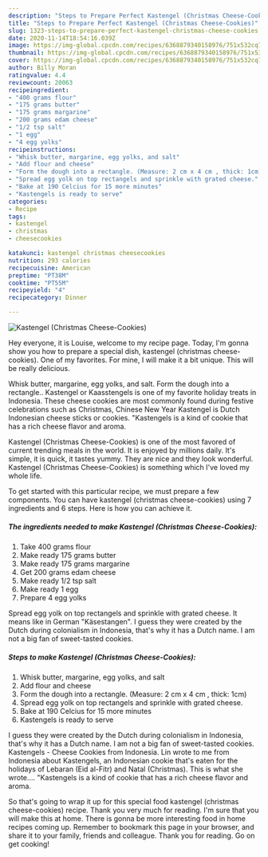 ```yaml
---
description: "Steps to Prepare Perfect Kastengel (Christmas Cheese-Cookies)"
title: "Steps to Prepare Perfect Kastengel (Christmas Cheese-Cookies)"
slug: 1323-steps-to-prepare-perfect-kastengel-christmas-cheese-cookies
date: 2020-11-14T18:54:16.039Z
image: https://img-global.cpcdn.com/recipes/6368879340158976/751x532cq70/kastengel-christmas-cheese-cookies-recipe-main-photo.jpg
thumbnail: https://img-global.cpcdn.com/recipes/6368879340158976/751x532cq70/kastengel-christmas-cheese-cookies-recipe-main-photo.jpg
cover: https://img-global.cpcdn.com/recipes/6368879340158976/751x532cq70/kastengel-christmas-cheese-cookies-recipe-main-photo.jpg
author: Billy Moran
ratingvalue: 4.4
reviewcount: 20063
recipeingredient:
- "400 grams flour"
- "175 grams butter"
- "175 grams margarine"
- "200 grams edam cheese"
- "1/2 tsp salt"
- "1 egg"
- "4 egg yolks"
recipeinstructions:
- "Whisk butter, margarine, egg yolks, and salt"
- "Add flour and cheese"
- "Form the dough into a rectangle. (Measure: 2 cm x 4 cm , thick: 1cm)"
- "Spread egg yolk on top rectangels and sprinkle with grated cheese."
- "Bake at 190 Celcius for 15 more minutes"
- "Kastengels is ready to serve"
categories:
- Recipe
tags:
- kastengel
- christmas
- cheesecookies

katakunci: kastengel christmas cheesecookies 
nutrition: 293 calories
recipecuisine: American
preptime: "PT38M"
cooktime: "PT55M"
recipeyield: "4"
recipecategory: Dinner

---
```



![Kastengel (Christmas Cheese-Cookies)](https://img-global.cpcdn.com/recipes/6368879340158976/751x532cq70/kastengel-christmas-cheese-cookies-recipe-main-photo.jpg)

Hey everyone, it is Louise, welcome to my recipe page. Today, I'm gonna show you how to prepare a special dish, kastengel (christmas cheese-cookies). One of my favorites. For mine, I will make it a bit unique. This will be really delicious.

Whisk butter, margarine, egg yolks, and salt. Form the dough into a rectangle.. Kastengel or Kaasstengels is one of my favorite holiday treats in Indonesia. These cheese cookies are most commonly found during festive celebrations such as Christmas, Chinese New Year Kastengel is Dutch Indonesian cheese sticks or cookies. &#34;Kastengels is a kind of cookie that has a rich cheese flavor and aroma.

Kastengel (Christmas Cheese-Cookies) is one of the most favored of current trending meals in the world. It is enjoyed by millions daily. It's simple, it is quick, it tastes yummy. They are nice and they look wonderful. Kastengel (Christmas Cheese-Cookies) is something which I've loved my whole life.


To get started with this particular recipe, we must prepare a few components. You can have kastengel (christmas cheese-cookies) using 7 ingredients and 6 steps. Here is how you can achieve it.

<!--inarticleads1-->

##### The ingredients needed to make Kastengel (Christmas Cheese-Cookies):

1. Take 400 grams flour
1. Make ready 175 grams butter
1. Make ready 175 grams margarine
1. Get 200 grams edam cheese
1. Make ready 1/2 tsp salt
1. Make ready 1 egg
1. Prepare 4 egg yolks


Spread egg yolk on top rectangels and sprinkle with grated cheese. It means like in German &#34;Käsestangen&#34;. I guess they were created by the Dutch during colonialism in Indonesia, that&#39;s why it has a Dutch name. I am not a big fan of sweet-tasted cookies. 

<!--inarticleads2-->

##### Steps to make Kastengel (Christmas Cheese-Cookies):

1. Whisk butter, margarine, egg yolks, and salt
1. Add flour and cheese
1. Form the dough into a rectangle. (Measure: 2 cm x 4 cm , thick: 1cm)
1. Spread egg yolk on top rectangels and sprinkle with grated cheese.
1. Bake at 190 Celcius for 15 more minutes
1. Kastengels is ready to serve


I guess they were created by the Dutch during colonialism in Indonesia, that&#39;s why it has a Dutch name. I am not a big fan of sweet-tasted cookies. Kastengels - Cheese Cookies from Indonesia. Lin wrote to me from Indonesia about Kastengels, an Indonesian cookie that&#39;s eaten for the holidays of Lebaran (Eid al-Fitr) and Natal (Christmas). This is what she wrote…. &#34;Kastengels is a kind of cookie that has a rich cheese flavor and aroma. 

So that's going to wrap it up for this special food kastengel (christmas cheese-cookies) recipe. Thank you very much for reading. I'm sure that you will make this at home. There is gonna be more interesting food in home recipes coming up. Remember to bookmark this page in your browser, and share it to your family, friends and colleague. Thank you for reading. Go on get cooking!
